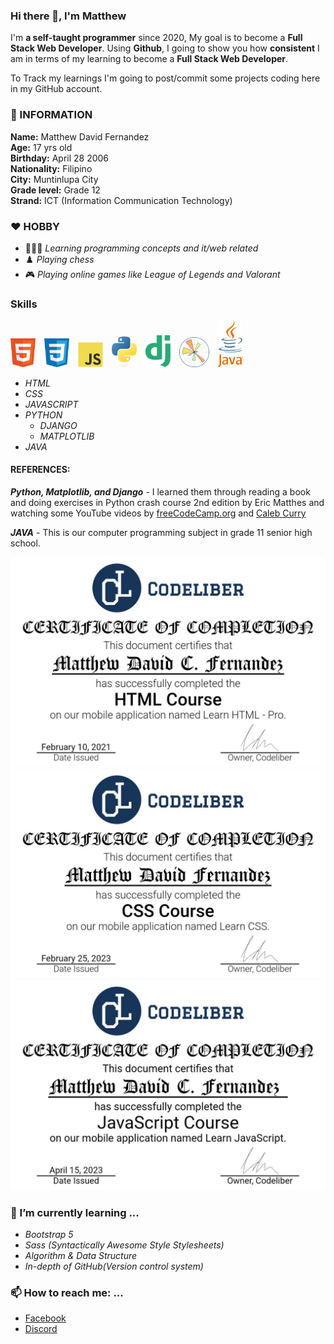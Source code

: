 ### Hi there 👋, I'm Matthew

I'm **a self-taught programmer** since 2020, My goal is to become a **Full Stack Web Developer**. Using **Github**, I going to show you how **consistent** I am in terms of my learning to become a **Full Stack Web Developer**. 

To Track my learnings I'm going to post/commit some projects coding here in my GitHub account.

### 💬 INFORMATION
**Name:** Matthew David Fernandez <br>
**Age:** 17 yrs old <br>
**Birthday:** April 28 2006 <br>
**Nationality:** Filipino <br>
**City:** Muntinlupa City <br>
**Grade level:** Grade 12 <br>
**Strand:** ICT (Information Communication Technology)

### ❤️ HOBBY
- 👨🏽‍💻 *Learning programming concepts and it/web related* <br>
- ♟️ *Playing chess* <br>
- 🎮 *Playing online games like League of Legends and Valorant* <br>

### Skills
<img style="padding-right: 10px" src="png/html5.png" alt="HTML5" width=40> <img style="padding-right: 10px" src="png/css3.png" alt="CSS3" width=40> <img style="padding-right: 10px" src="png/javascript.png" alt="JAVASCRIPT" width=40> <img style="padding-right: 10px" src="png/python.png" alt="PYTHON" width=40> <img style="padding-right: 10px" src="png/django.png" alt="DJANGO" width=40> <img style="padding-right: 10px" src="png/matplotlib.png" alt="MATPLOTLIB" height="48" width=48> <img style="padding-right: 10px" src="png/java.png" alt="JAVA" width=40>

- *HTML*
- *CSS*
- *JAVASCRIPT*
- *PYTHON*
    - *DJANGO*
    - *MATPLOTLIB*
- *JAVA*

#### REFERENCES:
***Python, Matplotlib, and Django*** - I learned them through reading a book and doing exercises in Python crash course 2nd edition by Eric Matthes and watching some YouTube videos by [freeCodeCamp.org](https://www.youtube.com/@freecodecamp) and [Caleb Curry](https://www.youtube.com/@codebreakthrough)

***JAVA*** - This is our computer programming subject in grade 11 senior high school.

![htmlCertification](certifications/HTML.jpg)
![cssCertification](certifications/CSS.jpg)
![cssCertification](certifications/JAVASCRIPT.jpg)

### 🌱 I’m currently learning ...
- *Bootstrap 5*
- *Sass (Syntactically Awesome Style Stylesheets)*
- *Algorithm & Data Structure*
- *In-depth of GitHub(Version control system)*

### 📫 How to reach me: ...
- [Facebook](https://web.facebook.com/Matthew.act546)
- [Discord](https://discord.com/users/1028176822485139517)
